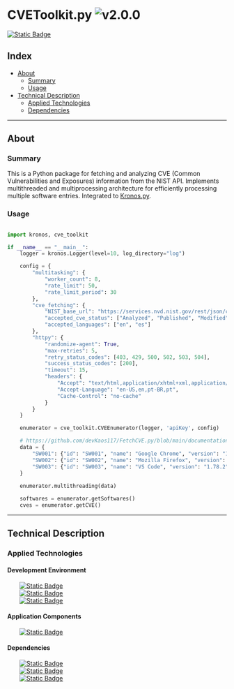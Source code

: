 # CVEToolkit.py ![v2.0.0](https://img.shields.io/badge/version-2.0.0-informational)
<a href="https://github.com/devKaos117/FetchCVE.py/blob/main/LICENSE" target="_blank">![Static Badge](https://img.shields.io/badge/License-%23FFFFFF?style=flat&label=MIT&labelColor=%23000000&color=%23333333&link=https%3A%2F%2Fgithub%2Ecom%2FdevKaos117%2FFetchCVE%2Epy%2Fblob%2Fmain%2FLICENSE)</a>
## Index

-   [About](#about)
    -   [Summary](#about-summary)
    -   [Usage](#about-usage)
-   [Technical Description](#technical-description)
    -   [Applied Technologies](#technical-description-techs)
    -   [Dependencies](#technical-description-dependencies)

---

## About <a name = "about"></a>

### Summary <a name = "about-summary"></a>
This is a Python package for fetching and analyzing CVE (Common Vulnerabilities and Exposures) information from the NIST API. Implements multithreaded and multiprocessing architecture for efficiently processing multiple software entries. Integrated to <a href="https://github.com/devKaos117/Kronos.py" target="_blank">Kronos.py</a>.

### Usage <a name = "about-usage"></a>
```python

import kronos, cve_toolkit

if __name__ == "__main__":
    logger = kronos.Logger(level=10, log_directory="log")

    config = {
        "multitasking": {
            "worker_count": 8,
            "rate_limit": 50,
            "rate_limit_period": 30
        },
        "cve_fetching": {
            "NIST_base_url": "https://services.nvd.nist.gov/rest/json/cves/2.0",
            "accepted_cve_status": ["Analyzed", "Published", "Modified"],
            "accepted_languages": ["en", "es"]
        },
        "httpy": {
            "randomize-agent": True,
            "max-retries": 5,
            "retry_status_codes": [403, 429, 500, 502, 503, 504],
            "success_status_codes": [200],
            "timeout": 15,
            "headers": {
                "Accept": "text/html,application/xhtml+xml,application/xml,application/json",
                "Accept-Language": "en-US,en,pt-BR,pt",
                "Cache-Control": "no-cache"
            }
        }
    }

    enumerator = cve_toolkit.CVEEnumerator(logger, 'apiKey', config)

    # https://github.com/devKaos117/FetchCVE.py/blob/main/documentation/schema/softwares.schema.json
    data = {
        "SW001": {"id": "SW001", "name": "Google Chrome", "version": "114.0.5735.90"},
        "SW002": {"id": "SW002", "name": "Mozilla Firefox", "version": "113.0.1"},
        "SW003": {"id": "SW003", "name": "VS Code", "version": "1.78.2"}
    }
    
    enumerator.multithreading(data)

    softwares = enumerator.getSoftwares()
    cves = enumerator.getCVE()
```

---

## Technical Description <a name = "technical-description"></a>

### Applied Technologies <a name = "technical-description-techs"></a>

#### Development Environment
&emsp;&emsp;<a href="https://archlinux.org/">![Static Badge](https://img.shields.io/badge/v2025-%23FFFFFF?style=flat&logo=archlinux&logoColor=%1793D1&logoSize=auto&label=Arch&labelColor=%23000000&color=%23333333&link=https%3A%2F%2Fwww.archlinux.org)</a>
<br>
&emsp;&emsp;<a href="https://www.zsh.org" target="_blank">![Static Badge](https://img.shields.io/badge/v5.9-%23FFFFFF?style=flat&logo=zsh&logoColor=%23F15A24&logoSize=auto&label=zsh&labelColor=%23000000&color=%23333333&link=https%3A%2F%2Fwww.zsh.org)</a>
<br>
&emsp;&emsp;<a href="https://code.visualstudio.com" target="_blank">![Static Badge](https://img.shields.io/badge/v1.99.3-%23FFFFFF?style=flat&logo=codecrafters&logoColor=%230065A9&logoSize=auto&label=VS%20Code&labelColor=%23000000&color=%23333333&link=https%3A%2F%2Fcode.visualstudio.com)</a>

#### Application Components
&emsp;&emsp;<a href="https://www.python.org/" target="_blank">![Static Badge](https://img.shields.io/badge/v3.13.2-%23FFFFFF?style=flat&logo=python&logoColor=%233776AB&logoSize=auto&label=Python&labelColor=%23000000&color=%23333333&link=https%3A%2F%2Fwww%2Epython%2Eorg%2F)</a>

#### Dependencies <a name = "technical-description-dependencies"></a>
&emsp;&emsp;<a href="https://github.com/devKaos117/Kronos.py/">![Static Badge](https://img.shields.io/badge/1.0.4-%23FFFFFF?style=flat&label=Kronos.py&labelColor=%23000000&color=%23333333&link=https%3A%2F%2Fgithub%2Ecom%2FdevKaos117%2FKronos%2Epy%2F)</a>
<br>
&emsp;&emsp;<a href="https://requests.readthedocs.io/">![Static Badge](https://img.shields.io/badge/2.32.3-%23FFFFFF?style=flat&label=requests&labelColor=%23000000&color=%23333333&link=https%3A%2F%2Frequests%2Ereadthedocs%2Eio%2F)</a>
<br>
&emsp;&emsp;<a href="https://packaging.pypa.io/en/stable/">![Static Badge](https://img.shields.io/badge/25.0-%23FFFFFF?style=flat&label=packaging&labelColor=%23000000&color=%23333333&link=https%3A%2F%2Fpackaging%2Epypa%2Eio%2Fen%2Fstable%2F)</a>